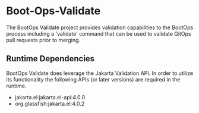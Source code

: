 # Boot-Ops-Validate
The BootOps Validate project provides validation capabilities to the BootOps process
including a 'validate' command that can be used to validate GitOps pull requests
prior to merging.

## Runtime Dependencies
BootOps Validate does leverage the Jakarta Validation API.  In order to utilize
its functionality the following APIs (or later versions) are required in the runtime.
- jakarta.el:jakarta.el-api:4.0.0
- org.glassfish:jakarta.el:4.0.2